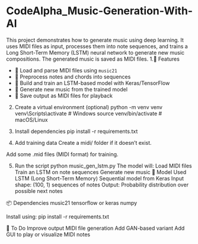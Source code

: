 # CodeAlpha_Music-Generation-With-AI
This project demonstrates how to generate music using deep learning. It uses MIDI files as input, processes them into note sequences, and trains a Long Short-Term Memory (LSTM) neural network to generate new music compositions. The generated music is saved as MIDI files.
1.🚀 Features
- 🎼 Load and parse MIDI files using `music21`
- 🔁 Preprocess notes and chords into sequences
- 🧠 Build and train an LSTM-based model with Keras/TensorFlow
- 🎹 Generate new music from the trained model
- 💾 Save output as MIDI files for playback
  
2. Create a virtual environment (optional)
python -m venv venv
venv\Scripts\activate     # Windows
source venv/bin/activate  # macOS/Linux

3. Install dependencies
pip install -r requirements.txt

5. Add training data
Create a midi/ folder if it doesn’t exist.

Add some .mid files (MIDI format) for training.

5. Run the script
python music_gen_lstm.py
The model will:
Load MIDI files
Train an LSTM on note sequences
Generate new music
🧠 Model Used
LSTM (Long Short-Term Memory)
Sequential model from Keras
Input shape: (100, 1) sequences of notes
Output: Probability distribution over possible next notes

📦 Dependencies
music21
tensorflow or keras
numpy

Install using:
pip install -r requirements.txt

📌 To Do
 Improve output MIDI file generation
 Add GAN-based variant
 Add GUI to play or visualize MIDI notes

